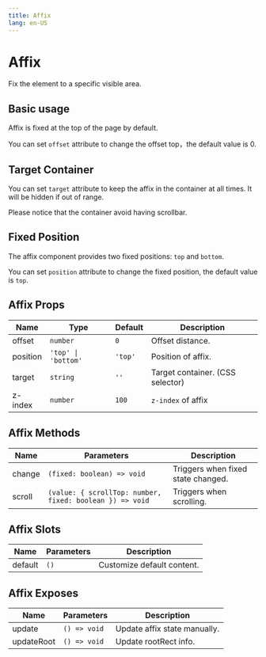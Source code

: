 ```yaml
---
title: Affix
lang: en-US
---
```


# Affix <new-badge/>

Fix the element to a specific visible area.

## Basic usage

Affix is fixed at the top of the page by default.

You can set `offset` attribute to change the offset top，the default value is 0.

<demo src="../example/affix/basic.vue"></demo>

## Target Container

You can set `target` attribute to keep the affix in the container at all times. It will be hidden if out of range.

Please notice that the container avoid having scrollbar.

<demo src="../example/affix/target.vue"></demo>

## Fixed Position

The affix component provides two fixed positions: `top` and `bottom`.

You can set `position` attribute to change the fixed position, the default value is `top`.

<demo src="../example/affix/fixed.vue"></demo>

## Affix Props
| Name | Type | Default | Description |
| --- | --- | --- | --- |
| offset | `number` | `0` | Offset distance.
| position | `'top' \| 'bottom'` | `'top'` | Position of affix.
| target | `string` | `''` |  Target container. (CSS selector)  |
| z-index | `number` | `100` | `z-index` of affix |


## Affix Methods
| Name | Parameters | Description | 
| --- | --- | --- |
| change | `(fixed: boolean) => void` | Triggers when fixed state changed. |
| scroll | `(value: { scrollTop: number, fixed: boolean }) => void` | Triggers when scrolling. |


## Affix Slots
| Name | Parameters | Description | 
| --- | --- | --- |
| default | `()` | Customize default content. |

## Affix Exposes
| Name | Parameters | Description | 
| --- | --- | --- |
| update | `() => void` | Update affix state manually. |
| updateRoot | `() => void` | Update rootRect info. |
